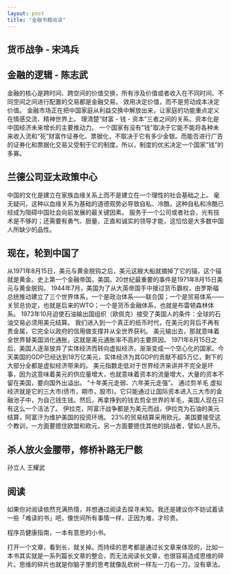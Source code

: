 ```yaml
---
layout: post
title: "金融书籍阅读"
---
```


## 货币战争 - 宋鸿兵


## 金融的逻辑 - 陈志武

金融的核心是跨时间、跨空间的价值交换，所有涉及价值或者收入在不同时间、不同空间之间进行配置的交易都是金融交易。
效用决定价值，而不是劳动成本决定价值。
金融市场正在把中国家庭从利益交换中解放出来，让家庭的功能重点定义在情感交流、精神世界上。
理清楚“财富 - 钱 - 资本”三者之间的关系。资本化是中国经济未来增长的主要推动力。
一个国家有没有"钱"取决于它能不能将各种未来收入流和“死”财富作证券化、票据化，不取决于它有多少金银。而能否进行广告的证券化和票据化交易又受制于它的制度。所以，制度的优劣决定一个国家"钱"的多寡。

## 兰德公司亚太政策中心
中国的文化是建立在家族血缘关系上而不是建立在一个理性的社会基础之上。
毫无疑问，这种以血缘关系为基础的道德观势必导致自私、冷酷，这种自私和冷酷已经成为阻碍中国社会向前发展的最关键因素。
服务于一个公司或者社会，光有技术是不够的；还需要有勇气、胆量、正直和诚实的领导才能，这恰恰是大多数中国人所缺少的品性。


## 现在，轮到中国了

从1971年8月15日，美元与黄金脱钩之后，美元这艘大船就摘掉了它的锚，这个锚就是黄金。史上第一个金融帝国，美国。20世纪最重要的事件是1971年8月15日美元与黄金脱钩。
1944年7月，美国为了从大英帝国手中接过货币霸权，由罗斯福总统推动建立了三个世界体系，一个是政治体系——联合国；一个是贸易体系——关贸总协定，也就是后来的WTO；一个是货币金融体系，也就是布雷顿森林体系。
1973年10月迫使石油输出国组织（欧佩克）接受了美国人的条件：全球的石油交易必须用美元结算。
我们进入到一个真正的纸币时代，在美元的背后不再有贵金属，它完全以政府的信用做支撑并从全世界获利。
美元输出去，那就意味着全世界替美国消化通胀，这就是美元通胀率不高的主要原因。
1971年8月15日之后，美国人逐渐放弃了实体经济而转向虚拟经济，渐渐变成一个空心化的国家。今天美国的GDP已经达到18万亿美元，实体经济为其GDP的贡献不超5万亿，剩下的大部分全都是虚拟经济带来的。
美元指数走低对于世界经济来讲并不完全是坏事，因为这意味着美元的供应量增大，也就意味着资本的流量增大，大量的资本不留在美国，要向国外出溢出。
“十年美元走弱、六年美元走强”。
通过剪羊毛
虚拟经济就是它的三大市(债市，期市，股市)。它只能通过让国际资本进入三大市的金融池子中，为自己钱生钱。然后，再拿挣到的钱去剪全世界的羊毛，美国人现在只有这么一个活法了。
伊拉克，阿富汗战争都是为美元而战，伊拉克为石油的美元结算，阿富汗为维护美国的投资环境。
23%的贸易结算采用欧元。美国要接受这个教训，一方面要摁住欧盟和欧元，另一方面要摁住其他的挑战者，譬如人民币。

## 杀人放火金腰带，修桥补路无尸骸
孙立人 王耀武


## 阅读
如果你对阅读依然充满热情，并想通过阅读去探寻未知。我还是建议你不妨试着读一些「难读的书」吧，像世间所有事情一样，正因为难，才珍贵。

程序员健康指南，一本有意思的小书。

打开一个文章，看到长，就关掉。而持续的思考都是通过长文章来体现的，比如一本书其实就是一系列篇长文章的整合，而无法阅读长文章，也很容易造成思维的碎片。思维的碎片也就是你脑子里的思考就像乱砍树一样左一刀右一刀，没有章法。

